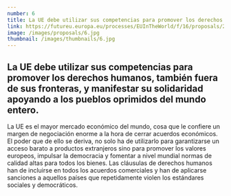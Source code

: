 ```yaml
---
number: 6
title: La UE debe utilizar sus competencias para promover los derechos humanos, también fuera de sus fronteras, y manifestar su solidaridad apoyando a los pueblos oprimidos del mundo entero.
link: https://futureu.europa.eu/processes/EUInTheWorld/f/16/proposals/249019
image: /images/proposals/6.jpg
thumbnail: /images/thumbnails/6.jpg
---
```


## La UE debe utilizar sus competencias para __promover los derechos humanos__, también fuera de sus fronteras, y manifestar su solidaridad apoyando a los pueblos oprimidos del mundo entero.

La UE es el mayor mercado económico del mundo, cosa que le confiere un margen de negociación enorme a la hora de cerrar acuerdos económicos. El poder que de ello se deriva, no solo ha de utilizarlo para garantizarse un acceso barato a productos extranjeros sino para promover los valores europeos, impulsar la democracia y fomentar a nivel mundial normas de calidad altas para todos los bienes. Las cláusulas de derechos humanos han de incluirse en todos los acuerdos comerciales y han de aplicarse sanciones a aquellos países que repetidamente violen los estándares sociales y democráticos.
